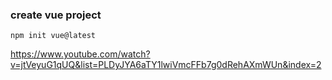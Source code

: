 ### create vue project
```
npm init vue@latest
```


https://www.youtube.com/watch?v=jtVeyuG1qUQ&list=PLDyJYA6aTY1lwiVmcFFb7g0dRehAXmWUn&index=2
